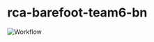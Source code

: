 # rca-barefoot-team6-bn
![Workflow](https://github.com/atlp-rwanda/rca-barefoot-team6-bn/actions/workflows/cd.yml/badge.svg)